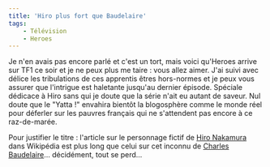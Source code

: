 ```yaml
---
title: 'Hiro plus fort que Baudelaire'
tags:
    - Télévision
    - Heroes
---
```


Je n'en avais pas encore parlé et c'est un tort, mais voici qu'Heroes arrive sur
TF1 ce soir et je ne peux plus me taire&nbsp;: vous allez aimer. J'ai suivi avec
délice les tribulations de ces apprentis êtres hors-normes et je peux vous
assurer que l'intrigue est haletante jusqu'au dernier épisode. Spéciale dédicace
à Hiro sans qui je doute que la série n'ait eu autant de saveur. Nul doute que
le "Yatta&nbsp;!" envahira bientôt la blogosphère comme le monde réel pour
déferler sur les pauvres français qui ne s'attendent pas encore à ce
raz-de-marée.

Pour justifier le titre&nbsp;: l'article sur le personnage fictif de
[Hiro Nakamura](https://en.wikipedia.org/wiki/Hiro_Nakamura) dans Wikipédia est
plus long que celui sur cet inconnu de
[Charles Baudelaire](https://fr.wikipedia.org/wiki/Charles_Baudelaire)…
décidément, tout se perd…
